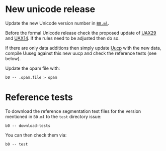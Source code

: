 # New unicode release

Update the new Unicode version number in [`B0.ml`](B0.ml).

Before the formal Unicode release check the proposed update of [UAX29]
and [UAX14]. If the rules need to be adjusted then do so.

If there are only data additions then simply update [Uucp] with the
new data, compile Uuseg against this new uucp and check the reference
tests (see below).

Update the opam file with: 

```
b0 -- .opam.file > opam
```

[UAX29]: https://www.unicode.org/reports/tr29/
[UAX14]: https://www.unicode.org/reports/tr14/
[Uucp]: https://erratique.ch/software/uucp

# Reference tests

To download the reference segmentation test files for the version 
mentioned in `B0.ml` to the `test` directory issue:

    b0 -- download-tests

You can then check them via: 

    b0 -- test
